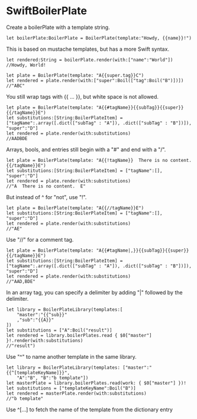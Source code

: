 # SwiftBoilerPlate

Create a boilerPlate with a template string.

	let boilerPlate:BoilerPlate = BoilerPlate(template:"Howdy, {{name}}!")

This is based on mustache templates, but has a more Swift syntax.

	let rendered:String = boilerPlate.render(with:["name":"World"])
	//Howdy, World!

	let plate = BoilerPlate(template: "A{{super.tag}}C")
	let rendered = plate.render(with:["super":Boil(["tag":Boil("B")])])
	//"ABC"

You still wrap tags with {{ ... }}, but white space is not allowed.

	let plate = BoilerPlate(template: "A{{#tagName}}{{subTag}}{{super}}{{/tagName}}E")
	let substitutions:[String:BoilerPlateItem] = ["tagName":.array([.dict(["subTag" : "A"]), .dict(["subTag" : "B"])]), "super":"D"]
	let rendered = plate.render(with:substitutions)
	//AADBDE

Arrays, bools, and entries still begin with a "#" and end with a "/".

	let plate = BoilerPlate(template: "A{{!tagName}}  There is no content.  {{/tagName}}E")
	let substitutions:[String:BoilerPlateItem] = ["tagName":[], "super":"D"]
	let rendered = plate.render(with:substitutions)
	//"A  There is no content.  E"


But instead of ^ for "not", use "!".

	let plate = BoilerPlate(template: "A{{//tagName}}E")
	let substitutions:[String:BoilerPlateItem] = ["tagName":[], "super":"D"]
	let rendered = plate.render(with:substitutions)
	//"AE"

Use "//" for a comment tag.

	let plate = BoilerPlate(template: "A{{#tagName|,}}{{subTag}}{{super}}{{/tagName}}E")
	let substitutions:[String:BoilerPlateItem] = ["tagName":.array([.dict(["subTag" : "A"]), .dict(["subTag" : "B"])]), "super":"D"]
	let rendered = plate.render(with:substitutions)
	//"AAD,BDE"

In an array tag, you can specify a delimiter by adding "|" followed by the delimiter.

	let library = BoilerPlateLibrary(templates:[
		"master":"{{^sub}}"
		,"sub":"{{A}}"
	])
	let substitutions = ["A":Boil("result")]
	let rendered = library.boilerPlates.read { $0["master"] }!.render(with:substitutions)
	//"result")

Use "^" to name another template in the same library.

	let library = BoilerPlateLibrary(templates: ["master":"{{^[templateKeyName]}}",
		"A":"B", "B":"b template"])
	let masterPlate = library.boilerPlates.read(work: { $0["master"] })!
	let substitutions = ["templateKeyName":Boil("B")]
	let rendered = masterPlate.render(with:substitutions)
	//"b template"


Use ^[...] to fetch the name of the template from the dictionary entry
